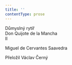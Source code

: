 ```yaml
---
title: ''
contentType: prose
---
```


Důmyslný rytíř  
Don Quijote de la Mancha  
II

Miguel de Cervantes Saavedra

Přeložil Václav Černý
